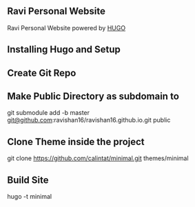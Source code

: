 ## Ravi Personal Website
Ravi Personal Website powered by [HUGO](https://gohugo.io/) 

## Installing Hugo and Setup


## Create Git Repo

## Make Public Directory as subdomain to 

git submodule add -b master git@github.com:ravishan16/ravishan16.github.io.git public


## Clone Theme inside the project
git clone https://github.com/calintat/minimal.git themes/minimal


## Build Site
hugo -t minimal